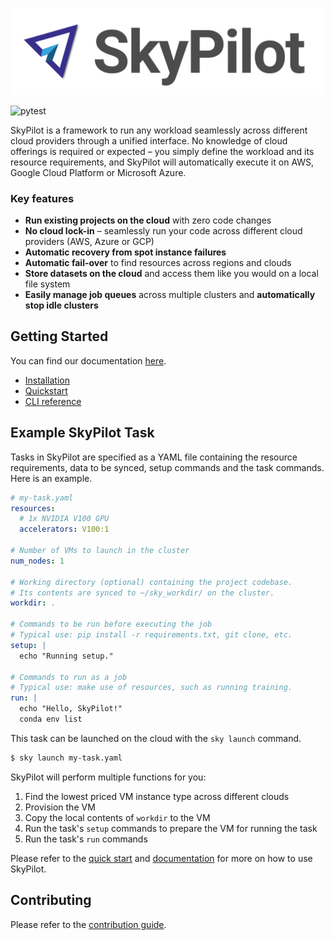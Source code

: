 
![logo](docs/source/images/SkyPilot-logo-wide.png)

![pytest](https://github.com/skypilot-org/skypilot/actions/workflows/pytest.yml/badge.svg)

SkyPilot is a framework to run any workload seamlessly across different cloud providers through a unified interface. No knowledge of cloud offerings is required or expected – you simply define the workload and its resource requirements, and SkyPilot will automatically execute it on AWS, Google Cloud Platform or Microsoft Azure.

### Key features
* **Run existing projects on the cloud** with zero code changes
* **No cloud lock-in** – seamlessly run your code across different cloud providers (AWS, Azure or GCP)
* **Automatic recovery from spot instance failures**
* **Automatic fail-over** to find resources across regions and clouds
* **Store datasets on the cloud** and access them like you would on a local file system 
* **Easily manage job queues** across multiple clusters and **automatically stop idle clusters**


## Getting Started
You can find our documentation [here](https://sky-proj-sky.readthedocs-hosted.com/en/latest/).
- [Installation](https://sky-proj-sky.readthedocs-hosted.com/en/latest/getting-started/installation.html)
- [Quickstart](https://sky-proj-sky.readthedocs-hosted.com/en/latest/getting-started/quickstart.html)
- [CLI reference](https://sky-proj-sky.readthedocs-hosted.com/en/latest/reference/cli.html)

## Example SkyPilot Task

Tasks in SkyPilot are specified as a YAML file containing the resource requirements, data to be synced, setup commands and the task commands. Here is an example.

```yaml
# my-task.yaml
resources:
  # 1x NVIDIA V100 GPU
  accelerators: V100:1

# Number of VMs to launch in the cluster
num_nodes: 1

# Working directory (optional) containing the project codebase.
# Its contents are synced to ~/sky_workdir/ on the cluster.
workdir: .

# Commands to be run before executing the job
# Typical use: pip install -r requirements.txt, git clone, etc.
setup: |
  echo "Running setup."

# Commands to run as a job
# Typical use: make use of resources, such as running training.
run: |
  echo "Hello, SkyPilot!"
  conda env list
```

This task can be launched on the cloud with the `sky launch` command.
```bash
$ sky launch my-task.yaml
```
SkyPilot will perform multiple functions for you:
1. Find the lowest priced VM instance type across different clouds
2. Provision the VM
3. Copy the local contents of `workdir` to the VM
4. Run the task's `setup` commands to prepare the VM for running the task 
5. Run the task's `run` commands

<!---- TODO(romilb): Example GIF goes here ---->
Please refer to the [quick start](https://sky-proj-sky.readthedocs-hosted.com/en/latest/getting-started/quickstart.html) and [documentation](https://sky-proj-sky.readthedocs-hosted.com/en/latest/) for more on how to use SkyPilot.

## Contributing
Please refer to the [contribution guide](CONTRIBUTING.md).
